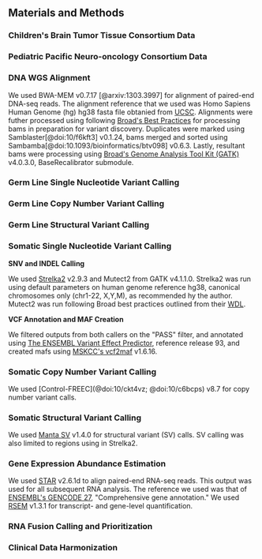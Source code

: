 ## Materials and Methods

### Children's Brain Tumor Tissue Consortium Data

### Pediatric Pacific Neuro-oncology Consortium Data

### DNA WGS Alignment

We used BWA-MEM v0.7.17 [@arxiv:1303.3997] for alignment of paired-end DNA-seq reads.
The alignment reference that we used was Homo Sapiens Human Genome (hg) hg38 fasta file obtanied from [UCSC](@http://hgdownload.soe.ucsc.edu/goldenPath/hg38/bigZips/).
Alignments were futher processed using following [Broad's Best Practices](@https://software.broadinstitute.org/gatk/best-practices/workflow?id=11165) for processing bams in preparation for variant discovery.
Duplicates were marked using Samblaster[@doi:10/f6kft3] v0.1.24, bams merged and sorted using Sambamba[@doi:10.1093/bioinformatics/btv098] v0.6.3.
Lastly, resultant bams were processing using [Broad's Genome Analysis Tool Kit (GATK)](@https://software.broadinstitute.org/gatk/) v4.0.3.0, BaseRecalibrator submodule.

### Germ Line Single Nucleotide Variant Calling

### Germ Line Copy Number Variant Calling

### Germ Line Structural Variant Calling

### Somatic Single Nucleotide Variant Calling
**SNV and INDEL Calling**

We used [Strelka2](@doi:10/gdwrp4) v2.9.3 and Mutect2 from GATK v4.1.1.0.
Strelka2 was run using default parameters on human genome reference hg38, canonical chromosomes only (chr1-22, X,Y,M), as recommended hy the author.
Mutect2 was run following Broad best practices outlined from their [WDL](@https://github.com/broadinstitute/gatk/blob/4.1.1.0/scripts/mutect2_wdl/mutect2.wdl).  

**VCF Annotation and MAF Creation**

We filtered outputs from both callers on the "PASS" filter, and annotated using [The ENSEMBL Variant Effect Predictor](@doi:10/gdz75c), reference release 93, and created mafs using [MSKCC's vcf2maf](@https://github.com/mskcc/vcf2maf) v1.6.16.

### Somatic Copy Number Variant Calling

We used [Control-FREEC](@doi:10/ckt4vz; @doi:10/c6bcps) v8.7 for copy number variant calls.

### Somatic Structural Variant Calling

We used [Manta SV](@doi:10/gf3ggb) v1.4.0 for structural variant (SV) calls.
SV calling was also limited to regions using in Strelka2.

### Gene Expression Abundance Estimation
We used [STAR](@doi:10/f4h523) v2.6.1d to align paired-end RNA-seq reads.
This output was used for all subsequent RNA analysis. The reference we used was that of [ENSEMBL's GENCODE 27](@https://www.gencodegenes.org/human/release_27.html), "Comprehensive gene annotation."
We used [RSEM](@doi:10/cwg8n5) v1.3.1 for transcript- and gene-level quantification.

### RNA Fusion Calling and Prioritization

### Clinical Data Harmonization
